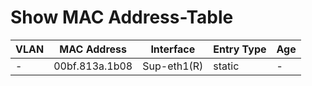 
# Show MAC Address-Table
| VLAN | MAC Address | Interface | Entry Type | Age |
| ---- | ----------- | --------- | ---------- | --- |
| - | 00bf.813a.1b08 | Sup-eth1(R) | static | - |